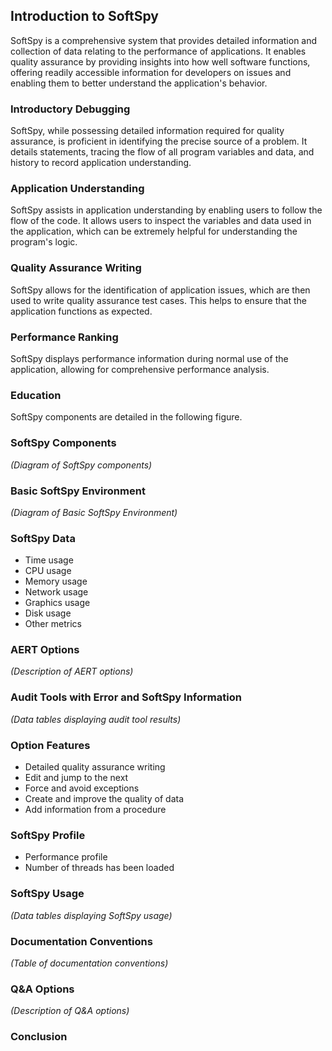 ## Introduction to SoftSpy

SoftSpy is a comprehensive system that provides detailed information and collection of data relating to the performance of applications.  It enables quality assurance by providing insights into how well software functions, offering readily accessible information for developers on issues and enabling them to better understand the application's behavior.

### Introductory Debugging

SoftSpy, while possessing detailed information required for quality assurance, is proficient in identifying the precise source of a problem. It details statements, tracing the flow of all program variables and data, and history to record application understanding.

### Application Understanding

SoftSpy assists in application understanding by enabling users to follow the flow of the code. It allows users to inspect the variables and data used in the application, which can be extremely helpful for understanding the program's logic.

### Quality Assurance Writing

SoftSpy allows for the identification of application issues, which are then used to write quality assurance test cases.  This helps to ensure that the application functions as expected.

### Performance Ranking

SoftSpy displays performance information during normal use of the application, allowing for comprehensive performance analysis.

### Education

SoftSpy components are detailed in the following figure.

### SoftSpy Components

*(Diagram of SoftSpy components)*

### Basic SoftSpy Environment

*(Diagram of Basic SoftSpy Environment)*

### SoftSpy Data

*   Time usage
*   CPU usage
*   Memory usage
*   Network usage
*   Graphics usage
*   Disk usage
*   Other metrics

### AERT Options

*(Description of AERT options)*

### Audit Tools with Error and SoftSpy Information

*(Data tables displaying audit tool results)*

### Option Features

*   Detailed quality assurance writing
*   Edit and jump to the next
*   Force and avoid exceptions
*   Create and improve the quality of data
*   Add information from a procedure

### SoftSpy Profile

*   Performance profile
*   Number of threads has been loaded

### SoftSpy Usage

*(Data tables displaying SoftSpy usage)*

### Documentation Conventions

*(Table of documentation conventions)*

### Q&A Options

*(Description of Q&A options)*

### Conclusion